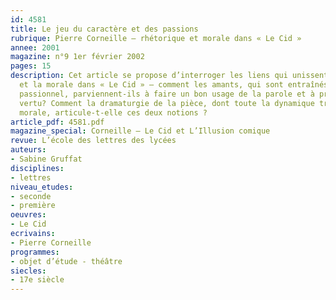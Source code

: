 ```yaml
---
id: 4581
title: Le jeu du caractère et des passions
rubrique: Pierre Corneille – rhétorique et morale dans « Le Cid »
annee: 2001
magazine: n°9 1er février 2002
pages: 15
description: Cet article se propose d’interroger les liens qui unissent la rhétorique
  et la morale dans « Le Cid » – comment les amants, qui sont entraînés dans un tourbillon
  passionnel, parviennent-ils à faire un bon usage de la parole et à préserver leur
  vertu? Comment la dramaturgie de la pièce, dont toute la dynamique traduit une élévation
  morale, articule-t-elle ces deux notions ? 
article_pdf: 4581.pdf
magazine_special: Corneille – Le Cid et L’Illusion comique
revue: L’école des lettres des lycées
auteurs:
- Sabine Gruffat
disciplines:
- lettres
niveau_etudes:
- seconde
- première
oeuvres:
- Le Cid
ecrivains:
- Pierre Corneille
programmes:
- objet d’étude - théâtre
siecles:
- 17e siècle
---
```

